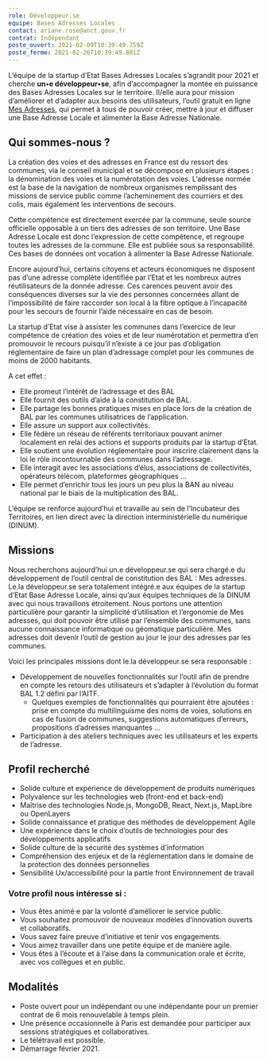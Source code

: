 ```yaml
---
role: Développeur.se
equipe: Bases Adresses Locales
contact: ariane.rose@anct.gouv.fr
contrat: Indépendant
poste_ouvert: 2021-02-09T10:39:49.759Z
poste_ferme: 2021-02-26T10:39:49.801Z
---
```

L’équipe de la startup d’Etat Bases Adresses Locales s’agrandit pour 2021 et cherche **un•e développeur•se**, afin d’accompagner la montée en puissance des Bases Adresses Locales sur le territoire. Il/elle aura pour mission d’améliorer et d’adapter aux besoins des utilisateurs, l’outil gratuit en ligne [Mes Adresses](https://mes-adresses.data.gouv.fr), qui permet à tous de pouvoir créer, mettre à jour et diffuser une Base Adresse Locale et alimenter la Base Adresse Nationale.

## Qui sommes-nous ?

La création des voies et des adresses en France est du ressort des communes, via le conseil municipal et se décompose en plusieurs étapes : la dénomination des voies et la numérotation des voies. L’adresse normée est la base de la navigation de nombreux organismes remplissant des missions de service public comme l’acheminement des courriers et des colis, mais également les interventions de secours.

Cette compétence est directement exercée par la commune, seule source officielle opposable à un tiers des adresses de son territoire. Une Base Adresse Locale est donc l’expression de cette compétence, et regroupe toutes les adresses de la commune. Elle est publiée sous sa responsabilité. Ces bases de données ont vocation à alimenter la Base Adresse Nationale.

Encore aujourd’hui, certains citoyens et acteurs économiques ne disposent pas d’une adresse complète identifiée par l’Etat et les nombreux autres réutilisateurs de la donnée adresse. Ces carences peuvent avoir des conséquences diverses sur la vie des personnes concernées allant de l’impossibilité de faire raccorder son local à la fibre optique à l’incapacité pour les secours de fournir l’aide nécessaire en cas de besoin.

La startup d’Etat vise à assister les communes dans l’exercice de leur compétence de création des voies et de leur numérotation et permettra d’en promouvoir le recours puisqu’il n’existe à ce jour pas d’obligation réglementaire de faire un plan d’adressage complet pour les communes de moins de 2000 habitants.


A cet effet :

- Elle promeut l’intérêt de l’adressage et des BAL
- Elle fournit des outils d’aide à la constitution de BAL.
- Elle partage les bonnes pratiques mises en place lors de la création de BAL par les communes utilisatrices de l’application.
- Elle assure un support aux collectivités.
- Elle fédère un réseau de référents territoriaux pouvant animer localement en relai des actions et supports produits par la startup d’Etat.
- Elle soutient une évolution réglementaire pour inscrire clairement dans la loi le rôle incontournable des communes dans l’adressage.
- Elle interagit avec les associations d’élus, associations de collectivités, opérateurs télécom, plateformes géographiques …
- Elle permet d’enrichir tous les jours un peu plus la BAN au niveau national par le biais de la multiplication des BAL.

L’équipe se renforce aujourd’hui et travaille au sein de l’Incubateur des Territoires, en lien direct avec la direction interministérielle du numérique (DINUM).

## Missions

Nous recherchons aujourd’hui un.e développeur.se qui sera chargé.e du développement de l’outil central de constitution des BAL : Mes adresses. Le.la développeur.se sera totalement intégré.e aux équipes de la startup d’Etat Base Adresse Locale, ainsi qu’aux équipes techniques de la DINUM avec qui nous travaillons étroitement. Nous portons une attention particulière pour garantir la simplicité d’utilisation et l’ergonomie de Mes adresses, qui doit pouvoir être utilisé par l’ensemble des communes, sans aucune connaissance informatique ou géomatique particulière. Mes adresses doit devenir l’outil de gestion au jour le jour des adresses par les communes.

Voici les principales missions dont le.la développeur.se sera responsable :
- Développement de nouvelles fonctionnalités sur l’outil afin de prendre en compte les retours des utilisateurs et s’adapter à l’évolution du format BAL 1.2 défini par l’AITF.
  - Quelques exemples de fonctionnalités qui pourraient être ajoutées : prise en compte du multilinguisme des noms de voies, solutions en cas de fusion de communes, suggestions automatiques d’erreurs, propositions d’adresses manquantes …
- Participation à des ateliers techniques avec les utilisateurs et les experts de l’adresse.

## Profil recherché

- Solide culture et expérience de développement de produits numériques
- Polyvalence sur les technologies web (front-end et back-end)
- Maîtrise des technologies Node.js, MongoDB, React, Next.js, MapLibre ou OpenLayers
- Solide connaissance et pratique des méthodes de développement Agile
- Une expérience dans le choix d’outils de technologies pour des développements applicatifs
- Solide culture de la sécurité des systèmes d’information
- Compréhension des enjeux et de la réglementation dans le domaine de la protection des données personnelles
- Sensibilité Ux/accessibilité pour la partie front Environnement de travail

### Votre profil nous intéresse si :
- Vous êtes animé·e par la volonté d’améliorer le service public.
- Vous souhaitez promouvoir de nouveaux modèles d’innovation ouverts et collaboratifs.
- Vous savez faire preuve d’initiative et tenir vos engagements.
- Vous aimez travailler dans une petite équipe et de manière agile.
- Vous êtes à l’écoute et à l’aise dans la communication orale et écrite, avec vos collègues et en public.

## Modalités
- Poste ouvert pour un indépendant ou une indépendante pour un premier contrat de 6 mois renouvelable à temps plein.
- Une présence occasionnelle à Paris est demandée pour participer aux sessions stratégiques et collaboratives.
- Le télétravail est possible.
- Démarrage février 2021.